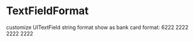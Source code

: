 # TextFieldFormat
customize UITextField string format show as bank card format:
6222 2222 2222 2222

